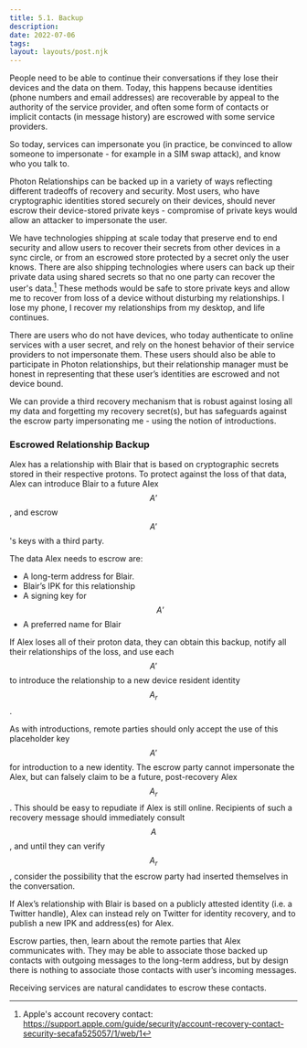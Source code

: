 ```yaml
---
title: 5.1. Backup
description: 
date: 2022-07-06
tags:
layout: layouts/post.njk
---
```

People need to be able to continue their conversations if they lose their devices and the data on them. Today, this happens because identities (phone numbers and email addresses) are recoverable by appeal to the authority of the service provider, and often some form of contacts or implicit contacts (in message history) are escrowed with some service providers.

So today, services can impersonate you (in practice, be convinced to allow someone to impersonate - for example in a SIM swap attack), and know who you talk to.

Photon Relationships can be backed up in a variety of ways reflecting different tradeoffs of recovery and security. Most users, who have cryptographic identities stored securely on their devices, should never escrow their device-stored private keys - compromise of private keys would allow an attacker to impersonate the user.

We have technologies shipping at scale today that preserve end to end security and allow users to recover their secrets from other devices in a sync circle, or from an escrowed store protected by a secret only the user knows. There are also shipping technologies where users can back up their private data using shared secrets so that no one party can recover the user's data.[^1] These methods would be safe to store private keys and allow me to recover from loss of a device without disturbing my relationships. I lose my phone, I recover my relationships from my desktop, and life continues.

There are users who do not have devices, who today authenticate to online services with a user secret, and rely on the honest behavior of their service providers to not impersonate them. These users should also be able to participate in Photon relationships, but their relationship manager must be honest in representing that these user’s identities are escrowed and not device bound.

We can provide a third recovery mechanism that is robust against losing all my data and forgetting my recovery secret(s), but has safeguards against the escrow party impersonating me - using the notion of introductions.

### Escrowed Relationship Backup
Alex has a relationship with Blair that is based on cryptographic secrets stored in their respective protons. To protect against the loss of that data, Alex can introduce Blair to a future Alex $$A’$$, and escrow $$A'$$'s keys with a third party.

The data Alex needs to escrow are:
- A long-term address for Blair.
- Blair’s IPK for this relationship
- A signing key for $$A’$$
- A preferred name for Blair

If Alex loses all of their proton data, they can obtain this backup, notify all their relationships of the loss, and use each $$A'$$ to introduce the relationship to a new device resident identity $$A_r$$.

As with introductions, remote parties should only accept the use of this placeholder key $$A'$$ for introduction to a new identity. The escrow party cannot impersonate the Alex, but can falsely claim to be a future, post-recovery Alex $$A_r$$. This should be easy to repudiate if Alex is still online. Recipients of such a recovery message should immediately consult $$A$$, and until they can verify $$A_r$$, consider the possibility that the escrow party had inserted themselves in the conversation.

If Alex’s relationship with Blair is based on a publicly attested identity (i.e. a Twitter handle), Alex can instead rely on Twitter for identity recovery, and to publish a new IPK and address(es) for Alex.

Escrow parties, then, learn about the remote parties that Alex communicates with. They may be able to associate those backed up contacts with outgoing messages to the long-term address, but by design there is nothing to associate those contacts with user’s incoming messages.

Receiving services are natural candidates to escrow these contacts.

[^1]: Apple's account recovery contact: https://support.apple.com/guide/security/account-recovery-contact-security-secafa525057/1/web/1
